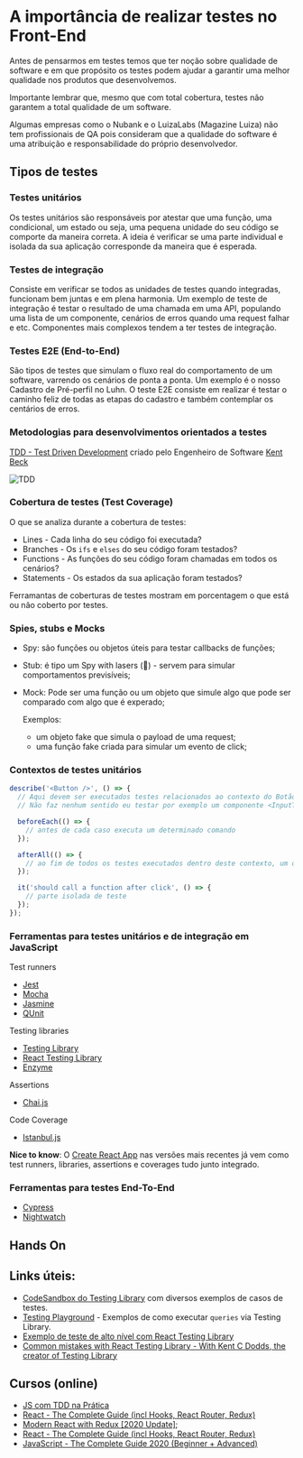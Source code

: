 # A importância de realizar testes no Front-End

Antes de pensarmos em testes temos que ter noção sobre qualidade de software e em que propósito os testes podem ajudar a garantir uma melhor qualidade nos produtos que desenvolvemos.

Importante lembrar que, mesmo que com total cobertura, testes não garantem a total qualidade de um software.

Algumas empresas como o Nubank e o LuizaLabs (Magazine Luiza) não tem profissionais de QA pois consideram que a qualidade do software é uma atribuição e responsabilidade do próprio desenvolvedor.

## Tipos de testes

### Testes unitários

Os testes unitários são responsáveis por atestar que uma função, uma condicional, um estado ou seja, uma pequena unidade do seu código se comporte da maneira correta. A ideia é verificar se uma parte individual e isolada da sua aplicação corresponde da maneira que é esperada.

### Testes de integração
 
Consiste em verificar se todos as unidades de testes quando integradas, funcionam bem juntas e em plena harmonia. Um exemplo de teste de integração é testar o resultado de uma chamada em uma API, populando uma lista de um componente, cenários de erros quando uma request falhar e etc. Componentes mais complexos tendem a ter testes de integração.

### Testes E2E (End-to-End)

São tipos de testes que simulam o fluxo real do comportamento de um software, varrendo os cenários de ponta a ponta. Um exemplo é o nosso Cadastro de Pré-perfil no Luhn. O teste E2E consiste em realizar é testar o caminho feliz de todas as etapas do cadastro e também contemplar os centários de erros.

### Metodologias para desenvolvimentos orientados a testes

[TDD - Test Driven Development](https://en.wikipedia.org/wiki/Test-driven_development) criado pelo Engenheiro de Software [Kent Beck](https://en.wikipedia.org/wiki/Kent_Beck)

![TDD](https://i0.wp.com/blog.sciensa.com/wp-content/uploads/2017/08/tdd_flow.gif?resize=489%2C511)

### Cobertura de testes (Test Coverage)

O que se analiza durante a cobertura de testes:

 - Lines - Cada linha do seu código foi executada?
 - Branches - Os `ifs` e `elses` do seu código foram testados?
 - Functions - As funções do seu código foram chamadas em todos os cenários?
 - Statements - Os estados da sua aplicação foram testados?

 Ferramantas de coberturas de testes mostram em porcentagem o que está ou não coberto por testes.

### Spies, stubs e Mocks
- Spy: são funções ou objetos úteis para testar callbacks de funções;
- Stub: é tipo um Spy with lasers (🤣) - servem para simular comportamentos previsíveis; 
- Mock:  Pode ser uma função ou um objeto que simule algo que pode ser comparado com algo que é experado;

  Exemplos:   
  - um objeto fake que simula o payload de uma request;
  - uma função fake criada para simular um evento de click;

### Contextos de testes unitários

```javascript
describe('<Button />', () => {
  // Aqui devem ser executados testes relacionados ao contexto do Botão
  // Não faz nenhum sentido eu testar por exemplo um componente <InputText /> sendo que não pertence ao contexto do <Button />

  beforeEach(() => {
    // antes de cada caso executa um determinado comando
  });

  afterAll(() => {
    // ao fim de todos os testes executados dentro deste contexto, um determinado comando é executado 
  });

  it('should call a function after click', () => {
    // parte isolada de teste
  });
});
```

### Ferramentas para testes unitários e de integração em JavaScript

Test runners
- [Jest](https://jestjs.io/)
- [Mocha](https://mochajs.org/)
- [Jasmine](https://jasmine.github.io/)
- [QUnit](https://qunitjs.com/)

Testing libraries
- [Testing Library](https://testing-library.com/)
- [React Testing Library](https://testing-library.com/docs/react-testing-library/introenzyme)
- [Enzyme](https://enzymejs.github.io/enzyme/)

Assertions
- [Chai.js](https://www.chaijs.com/)

Code Coverage
- [Istanbul.js](https://istanbul.js.org/)

<b>Nice to know</b>: O [Create React App](https://create-react-app.dev/docs/running-tests) nas versões mais recentes já vem como test runners, libraries, assertions e coverages tudo junto integrado. 

### Ferramentas para testes End-To-End

- [Cypress](https://www.cypress.io/)
- [Nightwatch](https://nightwatchjs.org/)


## Hands On


## Links úteis:
- [CodeSandbox do Testing Library](https://codesandbox.io/s/github/kentcdodds/react-testing-library-examples/tree/master/?from-embed=&initialpath=/__tests__/async.js&file=/src/__tests__/update-props.js) com diversos exemplos de casos de testes.
- [Testing Playground](https://testing-playground.com/) - Exemplos de como executar `queries` via Testing Library.
- [Exemplo de teste de alto nível com React Testing Library](https://medium.com/reactbrasil/exemplo-de-teste-de-alto-n%C3%ADvel-com-react-testing-library-5c001e89d493)
- [Common mistakes with React Testing Library - With Kent C Dodds, the creator of Testing Library](https://kentcdodds.com/blog/common-mistakes-with-react-testing-library)

## Cursos (online)
- [JS com TDD na Prática](https://www.udemy.com/course/js-com-tdd-na-pratica/?couponCode=PROMOOCT20)
- [React - The Complete Guide (incl Hooks, React Router, Redux)](https://www.udemy.com/course/curso-reactjs-ninja/)
- [Modern React with Redux [2020 Update]](https://www.udemy.com/course/react-redux/);
- [React - The Complete Guide (incl Hooks, React Router, Redux)](https://www.udemy.com/course/react-the-complete-guide-incl-redux/)
- [JavaScript - The Complete Guide 2020 (Beginner + Advanced)](https://www.udemy.com/course/javascript-the-complete-guide-2020-beginner-advanced/)